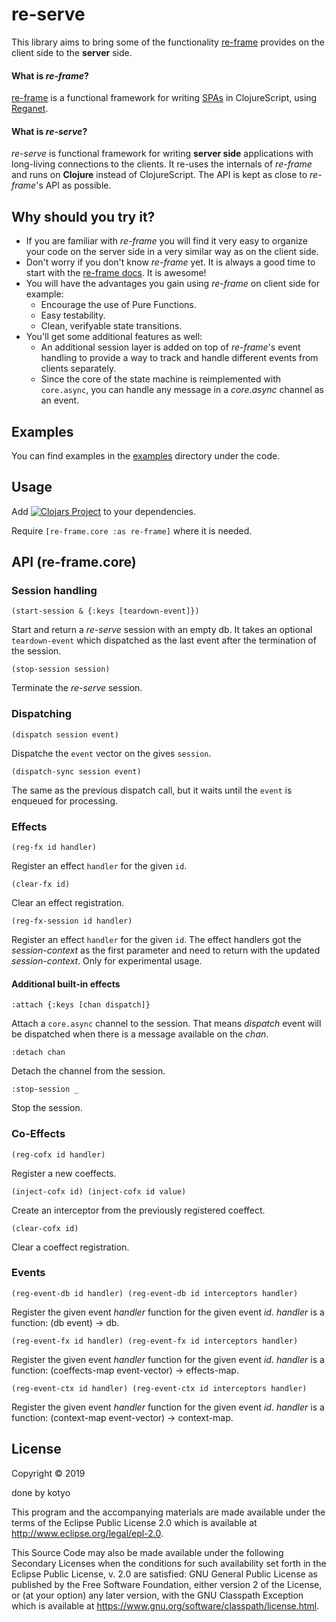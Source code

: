 # re-serve

This library aims to bring some of the functionality [re-frame](https://github.com/Day8/re-frame) provides on the client side to the **server** side.
#### What is *re-frame*?
[re-frame](https://github.com/Day8/re-frame) is a functional framework for writing [SPAs](https://en.wikipedia.org/wiki/Single-page_application) in ClojureScript, using [Reganet](http://reagent-project.github.io).
#### What is *re-serve*?
*re-serve* is functional framework for writing **server side** applications with long-living connections to the clients. 
It re-uses the internals of *re-frame* and runs on **Clojure** instead of ClojureScript. The API is kept as close to *re-frame*'s API as possible.
## Why should you try it?
- If you are familiar with *re-frame* you will find it very easy to organize your code on the server side in a very similar way as on the client side.
- Don't worry if you don't know *re-frame* yet. It is always a good time to start with the [re-frame docs](https://github.com/Day8/re-frame#derived-values-flowing). It is awesome!
- You will have the advantages you gain using *re-frame* on client side for example: 
    - Encourage the use of Pure Functions.
    - Easy testability.
    - Clean, verifyable state transitions.
- You'll get some additional features as well:
    - An additional session layer is added on top of *re-frame*'s event handling to provide a way to track and handle different events from clients separately.
    - Since the core of the state machine is reimplemented with `core.async`, you can handle any message in a *core.async* channel as an event.

## Examples
You can find examples in the [examples](https://github.com/kotyo/re-serve/tree/master/examples) directory under the code.

## Usage
Add 
[![Clojars Project](https://img.shields.io/clojars/v/re-serve.svg)](https://clojars.org/re-serve)
to your dependencies.

Require `[re-frame.core :as re-frame]` where it is needed.

## API (re-frame.core)
### Session handling
`(start-session & {:keys [teardown-event]})`

Start and return a *re-serve* session with an empty db. It takes an optional `teardown-event` which dispatched as the last event after the termination of the session.

`(stop-session session)`

Terminate the *re-serve* session.

### Dispatching
`(dispatch session event)`

Dispatche the `event` vector on the gives `session`.

`(dispatch-sync session event)`

The same as the previous dispatch call, but it waits until the `event` is enqueued for processing.

### Effects
`(reg-fx id handler)`

Register an effect `handler` for the given `id`.

`(clear-fx id)`

Clear an effect registration.

`(reg-fx-session id handler)`

Register an effect `handler` for the given `id`. The effect handlers got the *session-context* as the first parameter and need to return with the updated *session-context*. Only for experimental usage.

#### Additional built-in effects
`:attach {:keys [chan dispatch]}`

Attach a `core.async` channel to the session. That means *dispatch* event will be dispatched when there is a message available on the *chan*. 

`:detach chan`

Detach the channel from the session.

`:stop-session _`

Stop the session.

### Co-Effects
`(reg-cofx id handler)`

Register a new coeffects.

`(inject-cofx id) (inject-cofx id value)`

Create an interceptor from the previously registered coeffect.

`(clear-cofx id)`

Clear a coeffect registration.

### Events
`(reg-event-db id handler) (reg-event-db id interceptors handler)`

Register the given event *handler* function for the given event *id*.
*handler* is a function: (db event) -> db.

`(reg-event-fx id handler) (reg-event-fx id interceptors handler)`

Register the given event *handler* function for the given event *id*.
*handler* is a function: (coeffects-map event-vector) -> effects-map.

`(reg-event-ctx id handler) (reg-event-ctx id interceptors handler)`

Register the given event *handler* function for the given event *id*.
*handler* is a function: (context-map event-vector) -> context-map.

## License

Copyright © 2019 

done by kotyo

This program and the accompanying materials are made available under the
terms of the Eclipse Public License 2.0 which is available at
http://www.eclipse.org/legal/epl-2.0.

This Source Code may also be made available under the following Secondary
Licenses when the conditions for such availability set forth in the Eclipse
Public License, v. 2.0 are satisfied: GNU General Public License as published by
the Free Software Foundation, either version 2 of the License, or (at your
option) any later version, with the GNU Classpath Exception which is available
at https://www.gnu.org/software/classpath/license.html.
